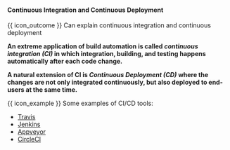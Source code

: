 <div id="title">

#### Continuous Integration and Continuous Deployment

</div>

<span id="prereqs"></span>

<span id="outcomes">{{ icon_outcome }} Can explain continuous integration and continuous deployment</span>

<div id="body">

**An extreme application of build automation is called _continuous integration (CI)_ in which integration, building, and testing happens automatically after each code change.**

**A natural extension of CI is _Continuous Deployment (CD)_ where the changes are not only integrated continuously, but also deployed to end-users at the same time.**

<tip-box> 

{{ icon_example }} Some examples of CI/CD tools:

* [Travis](https://travis-ci.org/)
* [Jenkins](http://jenkins-ci.org)
* [Appveyor](https://www.appveyor.com)
* [CircleCI](https://circleci.com)

</tip-box>

</div>

<div id="extras">
  <include src="resources.md" />
</div>